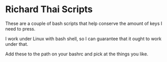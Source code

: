 # Richard Thai Scripts

These are a couple of bash scripts that help conserve the amount of keys I need to press.

I work under Linux with bash shell, so I can guarantee that it ought to work under that.

Add these to the path on your bashrc and pick at the things you like.